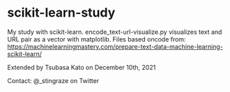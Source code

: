 # scikit-learn-study
My study with scikit-learn.
encode_text-url-visualize.py visualizes text and URL pair as a vector with matplotlib.
Files based oncode from: https://machinelearningmastery.com/prepare-text-data-machine-learning-scikit-learn/

Extended by Tsubasa Kato on December 10th, 2021

Contact: @_stingraze on Twitter
